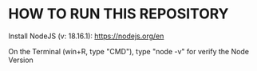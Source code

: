 # HOW TO RUN THIS REPOSITORY

Install NodeJS (v: 18.16.1): https://nodejs.org/en

On the Terminal (win+R, type "CMD"), type "node -v" for verify the Node Version

